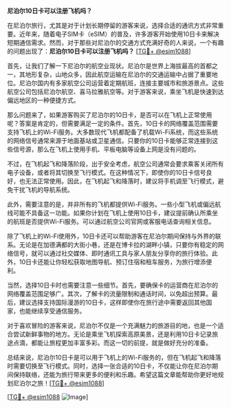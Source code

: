 **尼泊尔10日卡可以注册飞机吗？**

在尼泊尔旅行，尤其是对于计划长期停留的游客来说，选择合适的通讯方式非常重要。近年来，随着电子SIM卡（eSIM）的普及，许多游客开始使用10日卡来解决短期通信需求。然而，对于那些对尼泊尔的交通方式充满好奇的人来说，一个有趣的问题出现了：**尼泊尔10日卡可以注册飞机吗？** [[TG💪+ @esim1088](https://t.me/s/esim1088)]

首先，让我们了解一下尼泊尔的航空业现状。尼泊尔是世界上海拔最高的首都之一，其地形复杂，山地众多，因此航空运输在尼泊尔的交通运输中占据了重要地位。尼泊尔国内有多家航空公司运营着定期航班，连接主要城市和旅游景点。这些航空公司包括尼泊尔航空、喜马拉雅航空等。对于游客来说，乘坐飞机是快速到达偏远地区的一种便捷方式。

那么问题来了，如果游客购买了尼泊尔的10日卡，是否可以在飞机上正常使用呢？答案是肯定的，但需要满足一定的条件。首先，10日卡的网络覆盖范围需要支持飞机上的Wi-Fi服务。大多数现代飞机都配备了机载Wi-Fi系统，而这些系统的网络信号通常来源于地面基站或卫星通信。只要你的10日卡能够正常连接到这些信号源，那么在飞机上使用手机、平板电脑等设备上网是没有问题的。

不过，在飞机起飞和降落阶段，出于安全考虑，航空公司通常会要求乘客关闭所有电子设备，或者将其切换至飞行模式。在这种情况下，即使你的10日卡信号良好，也无法正常使用。因此，在飞机起飞和降落时，建议将手机调至飞行模式，避免干扰飞机的导航系统。

此外，需要注意的是，并非所有的飞机都提供Wi-Fi服务。一些小型飞机或偏远航线可能不具备这一功能。如果你计划在飞机上使用10日卡，建议提前确认所乘坐的航班是否提供Wi-Fi服务。可以通过航空公司官网或客服电话查询相关信息。

除了飞机上的Wi-Fi使用外，10日卡还可以帮助游客在尼泊尔期间保持与外界的联系。无论是在加德满都的大街小巷，还是在博卡拉的湖畔小镇，只要你有稳定的网络信号，就可以通过社交媒体、即时通讯工具与家人朋友分享你的旅行体验。此外，10日卡还能让你轻松获取地图导航、预订住宿和租车服务，为旅行增添便利。

当然，选择10日卡时也需要注意一些细节。首先，要确保卡的运营商在尼泊尔的网络覆盖范围足够广。其次，了解卡的流量限制和通话时间，以免超出预算。最后，建议选择支持国际漫游的10日卡，这样即使你在旅行途中需要返回其他国家，也能继续享受通信服务。

对于喜欢冒险的游客来说，尼泊尔不仅是一个充满魅力的旅游目的地，也是一个适合尝试新鲜事物的地方。无论是乘坐飞机探索高原美景，还是利用10日卡记录旅途点滴，都能让旅程更加丰富多彩。而这一切的前提，就是做好充分的准备。

总结来说，尼泊尔10日卡是可以用于飞机上的Wi-Fi服务的，但在飞机起飞和降落时需要切换至飞行模式。同时，选择一张合适的10日卡，不仅能让你在尼泊尔期间保持联络，还能为旅行带来更多的便利和乐趣。希望这篇文章能帮助你更好地规划尼泊尔之旅！[[TG💪+ @esim1088](https://t.me/s/esim1088)]

[[TG💪+ @esim1088](https://t.me/s/esim1088) ![Image](https://i.postimg.cc/4NQfJmqS/Snipaste-2025-05-13-00-14-12.png)]